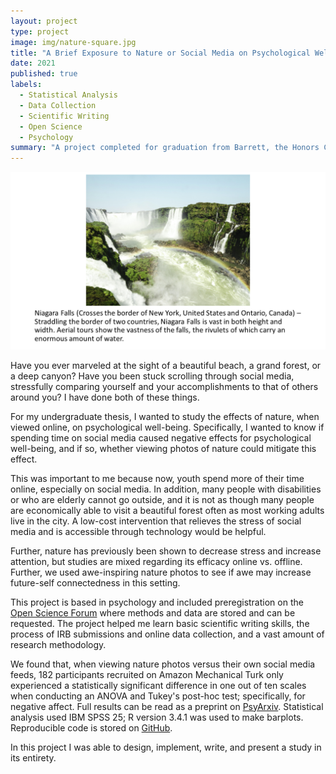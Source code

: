 ```yaml
---
layout: project
type: project
image: img/nature-square.jpg
title: "A Brief Exposure to Nature or Social Media on Psychological Well-Being"
date: 2021
published: true
labels:
  - Statistical Analysis
  - Data Collection
  - Scientific Writing
  - Open Science
  - Psychology
summary: "A project completed for graduation from Barrett, the Honors College, this study collected empirical data to test whether viewing nature photos would result in less negative affect compared to viewing social media, and if this would potentially work as an intervention for negative effects of social media."
---
```


<img class="img-fluid" src="../img/niagarafalls.png">

Have you ever marveled at the sight of a beautiful beach, a grand forest, or a deep canyon? Have you been stuck scrolling through social media, stressfully comparing yourself and your accomplishments to that of others around you? I have done both of these things.

For my undergraduate thesis, I wanted to study the effects of nature, when viewed online, on psychological well-being. Specifically, I wanted to know if spending time on social media caused negative effects for psychological well-being, and if so, whether viewing photos of nature could mitigate this effect.

This was important to me because now, youth spend more of their time online, especially on social media. In addition, many people with disabilities or who are elderly cannot go outside, and it is not as though many people are economically able to visit a beautiful forest often as most working adults live in the city. A low-cost intervention that relieves the stress of social media and is accessible through technology would be helpful.

Further, nature has previously been shown to decrease stress and increase attention, but studies are mixed regarding its efficacy online vs. offline. Further, we used awe-inspiring nature photos to see if awe may increase future-self connectedness in this setting.

This project is based in psychology and included preregistration on the [Open Science Forum](https://osf.io/r68aj/) where methods and data are stored and can be requested. The project helped me learn basic scientific writing skills, the process of IRB submissions and online data collection, and a vast amount of research methodology.

We found that, when viewing nature photos versus their own social media feeds, 182 participants recruited on Amazon Mechanical Turk only experienced a statistically significant difference in one out of ten scales when conducting an ANOVA and Tukey's post-hoc test; specifically, for negative affect. Full results can be read as a preprint on [PsyArxiv](https://psyarxiv.com/bfpq6/). Statistical analysis used IBM SPSS 25; R version 3.4.1 was used to make barplots. Reproducible code is stored on [GitHub](https://github.com/PsychNStuff/BriefExpNatSM).

In this project I was able to design, implement, write, and present a study in its entirety.

